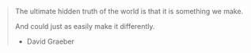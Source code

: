 > The ultimate hidden truth of the world is that it is something we make.
> 
> And could just as easily make it differently.
> 
> - David Graeber


